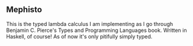 ## Mephisto

This is the typed lambda calculus I am implementing as I go through Benjamin C. Pierce's Types and Programming Languages book. Written in Haskell, of course! As of now it's only pitifully simply typed.